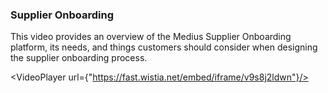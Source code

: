 ### Supplier Onboarding

This video provides an overview of the Medius Supplier Onboarding platform, its needs, and things customers should consider when designing the supplier onboarding process. 

<VideoPlayer url={"https://fast.wistia.net/embed/iframe/v9s8j2ldwn"}/>
